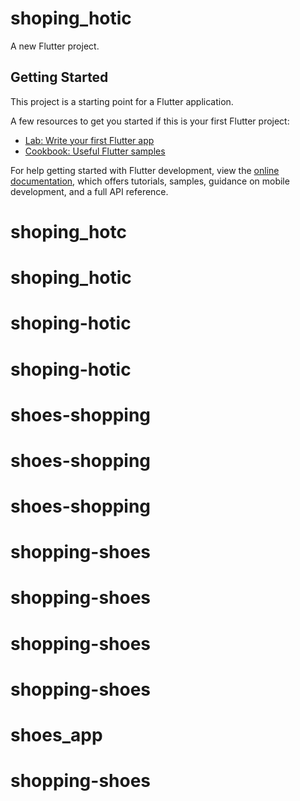 # shoping_hotic

A new Flutter project.

## Getting Started

This project is a starting point for a Flutter application.

A few resources to get you started if this is your first Flutter project:

- [Lab: Write your first Flutter app](https://docs.flutter.dev/get-started/codelab)
- [Cookbook: Useful Flutter samples](https://docs.flutter.dev/cookbook)

For help getting started with Flutter development, view the
[online documentation](https://docs.flutter.dev/), which offers tutorials,
samples, guidance on mobile development, and a full API reference.
# shoping_hotc
# shoping_hotic
# shoping-hotic
# shoping-hotic
# shoes-shopping
# shoes-shopping
# shoes-shopping
# shopping-shoes
# shopping-shoes
# shopping-shoes
# shopping-shoes
# shoes_app
# shopping-shoes

